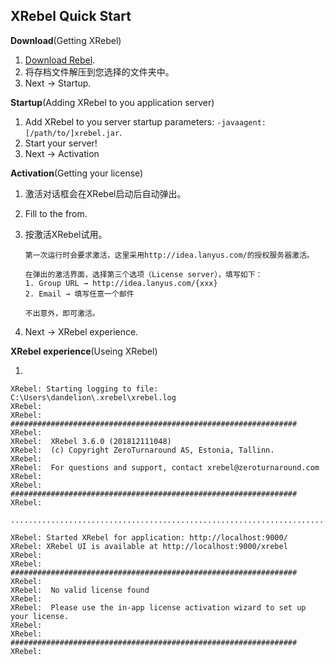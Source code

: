 

## XRebel Quick Start

**Download**(Getting XRebel)

1. [Download Rebel](https://zeroturnaround.com/software/xrebel/download/).
2. 将存档文件解压到您选择的文件夹中。
3. Next → Startup.

**Startup**(Adding XRebel to you application server)

1. Add XRebel to you server startup parameters: `-javaagent:[/path/to/]xrebel.jar`.
2. Start your server!
3. Next → Activation

**Activation**(Getting your license)

1. 激活对话框会在XRebel启动后自动弹出。

2. Fill to the from.

3. 按激活XRebel试用。

   ```
   第一次运行时会要求激活，这里采用http://idea.lanyus.com/的授权服务器激活。
   
   在弹出的激活界面，选择第三个选项（License server），填写如下：
   1. Group URL → http://idea.lanyus.com/{xxx}
   2. Email → 填写任意一个邮件
   
   不出意外，即可激活。
   ```

4. Next → XRebel experience.

**XRebel experience**(Useing XRebel)

1. 





```
XRebel: Starting logging to file: C:\Users\dandelion\.xrebel\xrebel.log
XRebel: 
XRebel: ################################################################
XRebel: 
XRebel:  XRebel 3.6.0 (201812111048)
XRebel:  (c) Copyright ZeroTurnaround AS, Estonia, Tallinn.
XRebel: 
XRebel:  For questions and support, contact xrebel@zeroturnaround.com
XRebel: 
XRebel: ################################################################
XRebel:
    
...........................................................................    
    
XRebel: Started XRebel for application: http://localhost:9000/
XRebel: XRebel UI is available at http://localhost:9000/xrebel
XRebel: 
XRebel: ################################################################
XRebel: 
XRebel:  No valid license found
XRebel: 
XRebel:  Please use the in-app license activation wizard to set up your license.
XRebel: 
XRebel: ################################################################
XRebel:
```

